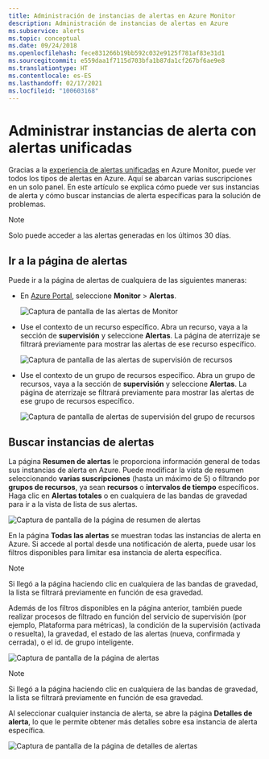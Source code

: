 ```yaml
---
title: Administración de instancias de alertas en Azure Monitor
description: Administración de instancias de alertas en Azure
ms.subservice: alerts
ms.topic: conceptual
ms.date: 09/24/2018
ms.openlocfilehash: fece831266b19bb592c032e9125f781af83e31d1
ms.sourcegitcommit: e559daa1f7115d703bfa1b87da1cf267bf6ae9e8
ms.translationtype: HT
ms.contentlocale: es-ES
ms.lasthandoff: 02/17/2021
ms.locfileid: "100603168"
---
```

# <a name="manage-alert-instances-with-unified-alerts"></a>Administrar instancias de alerta con alertas unificadas

Gracias a la [experiencia de alertas unificadas](../platform/alerts-overview.md) en Azure Monitor, puede ver todos los tipos de alertas en Azure. Aquí se abarcan varias suscripciones en un solo panel. En este artículo se explica cómo puede ver sus instancias de alerta y cómo buscar instancias de alerta específicas para la solución de problemas.

> [!NOTE]
> Solo puede acceder a las alertas generadas en los últimos 30 días.

## <a name="go-to-the-alerts-page"></a>Ir a la página de alertas

Puede ir a la página de alertas de cualquiera de las siguientes maneras:

- En [Azure Portal](https://portal.azure.com/), seleccione **Monitor** > **Alertas**.  

     ![Captura de pantalla de las alertas de Monitor](media/alerts-managing-alert-instances/monitoring-alerts-managing-alert-instances-toc.jpg)
  
- Use el contexto de un recurso específico. Abra un recurso, vaya a la sección de **supervisión** y seleccione **Alertas**. La página de aterrizaje se filtrará previamente para mostrar las alertas de ese recurso específico.

     ![Captura de pantalla de las alertas de supervisión de recursos](media/alerts-managing-alert-instances/alert-resource.JPG)

- Use el contexto de un grupo de recursos específico. Abra un grupo de recursos, vaya a la sección de **supervisión** y seleccione **Alertas**. La página de aterrizaje se filtrará previamente para mostrar las alertas de ese grupo de recursos específico.    

     ![Captura de pantalla de alertas de supervisión del grupo de recursos](media/alerts-managing-alert-instances/alert-rg.JPG)

## <a name="find-alert-instances"></a>Buscar instancias de alertas

La página **Resumen de alertas** le proporciona información general de todas sus instancias de alerta en Azure. Puede modificar la vista de resumen seleccionando **varias suscripciones** (hasta un máximo de 5) o filtrando por **grupos de recursos**, ya sean **recursos** o **intervalos de tiempo** específicos. Haga clic en **Alertas totales** o en cualquiera de las bandas de gravedad para ir a la vista de lista de sus alertas.     

![Captura de pantalla de la página de resumen de alertas](media/alerts-managing-alert-instances/alerts-summary.jpg)
 
En la página **Todas las alertas** se muestran todas las instancias de alerta en Azure. Si accede al portal desde una notificación de alerta, puede usar los filtros disponibles para limitar esa instancia de alerta específica.

> [!NOTE]
> Si llegó a la página haciendo clic en cualquiera de las bandas de gravedad, la lista se filtrará previamente en función de esa gravedad.

Además de los filtros disponibles en la página anterior, también puede realizar procesos de filtrado en función del servicio de supervisión (por ejemplo, Plataforma para métricas), la condición de la supervisión (activada o resuelta), la gravedad, el estado de las alertas (nueva, confirmada y cerrada), o el id. de grupo inteligente.

![Captura de pantalla de la página de alertas](media/alerts-managing-alert-instances/all-alerts.jpg)

> [!NOTE]
> Si llegó a la página haciendo clic en cualquiera de las bandas de gravedad, la lista se filtrará previamente en función de esa gravedad.

Al seleccionar cualquier instancia de alerta, se abre la página **Detalles de alerta**, lo que le permite obtener más detalles sobre esa instancia de alerta específica.   

![Captura de pantalla de la página de detalles de alertas](media/alerts-managing-alert-instances/alert-details.jpg)